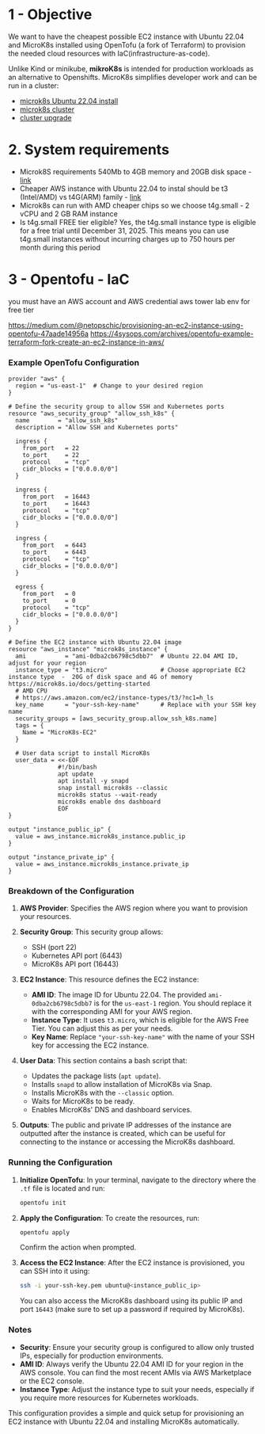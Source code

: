 # 1 - Objective

We want to have the cheapest possible EC2 instance with Ubuntu 22.04 and MicroK8s installed using OpenTofu (a fork of Terraform) to provision the needed cloud resources with IaC(infrastructure-as-code).

Unlike Kind or minikube, **mikroK8s** is intended for production workloads as an alternative to Openshifts. MicroK8s simplifies developer work and can be run in a cluster:
  - [microk8s Ubuntu 22.04 install](https://help.clouding.io/hc/en-us/articles/13572430913180-How-to-Setup-Lightweight-Kubernetes-with-MicroK8s-and-Snap-on-Ubuntu-22-04)
  - [microk8s cluster](https://microk8s.io/docs/aws-user-guide)
  - [cluster upgrade](https://microk8s.io/docs/upgrade-cluster)
 

# 2. System requirements
- Microk8S requirements 540Mb to 4GB memory and 20GB disk space - [link](https://microk8s.io/docs/getting-started)
- Cheaper AWS instance with Ubuntu 22.04 to instal should be t3 (Intel/AMD) vs t4G(ARM) family - [link]()
- Microk8s can run with AMD cheaper chips so we choose t4g.small - 2 vCPU and 2 GB RAM instance
- Is t4g.small FREE tier eligible? Yes, the t4g.small instance type is eligible for a free trial until December 31, 2025. This means you can use t4g.small instances without incurring charges up to 750 hours per month during this period

# 3 - Opentofu - IaC

you must have an AWS account and AWS credential
aws tower lab env for  free tier

https://medium.com/@netopschic/provisioning-an-ec2-instance-using-opentofu-47aade14956a
https://4sysops.com/archives/opentofu-example-terraform-fork-create-an-ec2-instance-in-aws/

### Example OpenTofu Configuration

```hcl
provider "aws" {
  region = "us-east-1"  # Change to your desired region
}

# Define the security group to allow SSH and Kubernetes ports
resource "aws_security_group" "allow_ssh_k8s" {
  name        = "allow_ssh_k8s"
  description = "Allow SSH and Kubernetes ports"
  
  ingress {
    from_port   = 22
    to_port     = 22
    protocol    = "tcp"
    cidr_blocks = ["0.0.0.0/0"]
  }

  ingress {
    from_port   = 16443
    to_port     = 16443
    protocol    = "tcp"
    cidr_blocks = ["0.0.0.0/0"]
  }

  ingress {
    from_port   = 6443
    to_port     = 6443
    protocol    = "tcp"
    cidr_blocks = ["0.0.0.0/0"]
  }

  egress {
    from_port   = 0
    to_port     = 0
    protocol    = "tcp"
    cidr_blocks = ["0.0.0.0/0"]
  }
}

# Define the EC2 instance with Ubuntu 22.04 image
resource "aws_instance" "microk8s_instance" {
  ami           = "ami-0dba2cb6798c5dbb7"  # Ubuntu 22.04 AMI ID, adjust for your region
  instance_type = "t3.micro"               # Choose appropriate EC2 instance type  -  20G of disk space and 4G of memory https://microk8s.io/docs/getting-started 
  # AMD CPU 
  # https://aws.amazon.com/ec2/instance-types/t3/?nc1=h_ls
  key_name      = "your-ssh-key-name"      # Replace with your SSH key name
  security_groups = [aws_security_group.allow_ssh_k8s.name]
  tags = {
    Name = "MicroK8s-EC2"
  }

  # User data script to install MicroK8s
  user_data = <<-EOF
              #!/bin/bash
              apt update
              apt install -y snapd
              snap install microk8s --classic
              microk8s status --wait-ready
              microk8s enable dns dashboard
              EOF
}

output "instance_public_ip" {
  value = aws_instance.microk8s_instance.public_ip
}

output "instance_private_ip" {
  value = aws_instance.microk8s_instance.private_ip
}
```

### Breakdown of the Configuration

1. **AWS Provider**: Specifies the AWS region where you want to provision your resources.
   
2. **Security Group**: This security group allows:
   - SSH (port 22)
   - Kubernetes API port (6443)
   - MicroK8s API port (16443)

3. **EC2 Instance**: This resource defines the EC2 instance:
   - **AMI ID**: The image ID for Ubuntu 22.04. The provided `ami-0dba2cb6798c5dbb7` is for the `us-east-1` region. You should replace it with the corresponding AMI for your AWS region.
   - **Instance Type**: It uses `t3.micro`, which is eligible for the AWS Free Tier. You can adjust this as per your needs.
   - **Key Name**: Replace `"your-ssh-key-name"` with the name of your SSH key for accessing the EC2 instance.

4. **User Data**: This section contains a bash script that:
   - Updates the package lists (`apt update`).
   - Installs `snapd` to allow installation of MicroK8s via Snap.
   - Installs MicroK8s with the `--classic` option.
   - Waits for MicroK8s to be ready.
   - Enables MicroK8s' DNS and dashboard services.

5. **Outputs**: The public and private IP addresses of the instance are outputted after the instance is created, which can be useful for connecting to the instance or accessing the MicroK8s dashboard.

### Running the Configuration

1. **Initialize OpenTofu**: In your terminal, navigate to the directory where the `.tf` file is located and run:

   ```bash
   opentofu init
   ```

2. **Apply the Configuration**: To create the resources, run:

   ```bash
   opentofu apply
   ```

   Confirm the action when prompted.

3. **Access the EC2 Instance**: After the EC2 instance is provisioned, you can SSH into it using:

   ```bash
   ssh -i your-ssh-key.pem ubuntu@<instance_public_ip>
   ```

   You can also access the MicroK8s dashboard using its public IP and port `16443` (make sure to set up a password if required by MicroK8s).

### Notes
- **Security**: Ensure your security group is configured to allow only trusted IPs, especially for production environments.
- **AMI ID**: Always verify the Ubuntu 22.04 AMI ID for your region in the AWS console. You can find the most recent AMIs via AWS Marketplace or the EC2 console.
- **Instance Type**: Adjust the instance type to suit your needs, especially if you require more resources for Kubernetes workloads.

This configuration provides a simple and quick setup for provisioning an EC2 instance with Ubuntu 22.04 and installing MicroK8s automatically.

